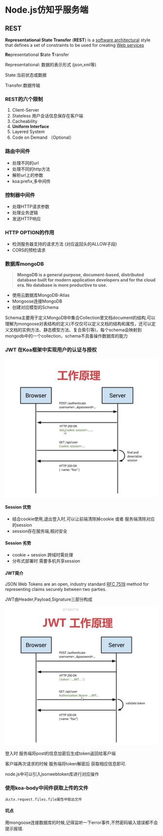 # Node.js仿知乎服务端

## REST

 **Representational State Transfer** \(**REST**\) is a [software architectural](https://en.wikipedia.org/wiki/Software_architecture) style that defines a set of constraints to be used for creating [Web services](https://en.wikipedia.org/wiki/Web_service)

**Re**presentational **S**tate **T**ransfer

Representational: 数据的表示形式 \(json,xml等\)

State:当前状态或数据

Transfer:数据传输

### REST的六个限制

1. Client-Server 
2. Stateless 用户会话信息保存在客户端
3. Cacheability 
4. **Uniform Interface**
5. Layered System
6. Code on Demand （Optional）

### 路由中间件

* 处理不同的url
* 处理不同的http方法
* 解析url上的参数
* koa:prefix,多中间件

### 控制器中间件

* 处理HTTP请求参数
* 处理业务逻辑
* 发送HTTP响应

### HTTP OPTION的作用

* 检测服务器支持的请求方法 \(对应返回头的ALLOW子段\)
* CORS的预检请求

### 数据库**m**ongoDB

> **MongoDB is a general purpose, document-based, distributed database built for modern application developers and for the cloud era. No database is more productive to use.**

* 使用云数据库MongoDB-Atlas
* Mongoose连接MongoDB 
* 创建对应模型的Schema 

Schema主要用于定义MongoDB中集合Collection里文档document的结构,可以理解为mongoose对表结构的定义\(不仅仅可以定义文档的结构和属性，还可以定义文档的实例方法、静态模型方法、复合索引等\)，每个schema会映射到mongodb中的一个collection，schema不具备操作数据库的能力



### JWT 在Koa框架中实现用户的认证与授权

![Session&#x8BA4;&#x8BC1;](.gitbook/assets/p-o7grtmiw3m-yfy38-11px.png)

#### Session 优势

* 结合cookie使用,退出登入时,可以让前端清除掉cookie 或者 服务端清除对应的session
* session存在服务端,相对安全

#### Session 劣势

* cookie + session 跨域时需处理
* 分布式部署时 需要多机共享session

#### JWT简介

JSON Web Tokens are an open, industry standard [RFC 7519](https://tools.ietf.org/html/rfc7519) method for representing claims securely between two parties.

JWT由Header,Payload,Signature三部分构成

![JWT&#x8BA4;&#x8BC1;](.gitbook/assets/usd-h6exql7m5-s1fx9y2.png)

登入时 服务端将post的信息加密后生成token返回给客户端

客户端再次请求的时候 服务端将token解密后 获取相应信息即可.

node.js中可以引入jsonwebtoken库进行对应操作



### 使用koa-body中间件获取上传的文件

```text
从ctx.request.files.file属性中取出文件
```







#### 坑点

用mongoose连接数据库的时候,记得监听一下error事件,不然密码输入错误都不会提示报错.





